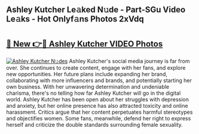 ## Ashley Kutcher Le𝚊ked N𝚞de - Part-SGu Video Le𝚊ks - Hot Onlyf𝚊ns Photos 2xVdq

# <h2><a href="http://ac47850.deff.icu/?id=Ashley+Kutcher">🔗 New 👉🔴 Ashley Kutcher VIDEO Photos</a></h2>

[![Ashley Kutcher N𝚞des](https://i.imgur.com/rIISA9y.gif)](http://ac47850.deff.icu/?id=Ashley+Kutcher)
Ashley Kutcher's social media journey is far from over. She continues to create content, engage with her fans, and explore new opportunities. Her future plans include expanding her brand, collaborating with more influencers and brands, and potentially starting her own business. With her unwavering determination and undeniable charisma, there's no telling how far Ashley Kutcher will go in the digital world. Ashley Kutcher has been open about her struggles with depression and anxiety, but her online presence has also attracted toxicity and online harassment. Critics argue that her content perpetuates harmful stereotypes and objectifies women. Some fans, meanwhile, defend her right to express herself and criticize the double standards surrounding female sexuality.
